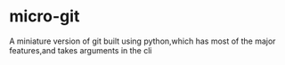 # micro-git
A miniature version of git built using python,which has most of the major features,and takes arguments in the cli
